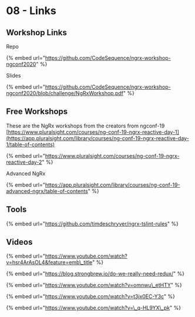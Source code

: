 # 08 - Links

## Workshop Links

Repo

{% embed url="https://github.com/CodeSequence/ngrx-workshop-ngconf2020" %}

Slides

{% embed url="https://github.com/CodeSequence/ngrx-workshop-ngconf2020/blob/challenge/NgRxWorkshop.pdf" %}

## Free Workshops

These are the NgRx workshops from the creators from ngconf-19  
[https://www.pluralsight.com/courses/ng-conf-19-ngrx-reactive-day-1](https://app.pluralsight.com/library/courses/ng-conf-19-ngrx-reactive-day-1/table-of-contents)

{% embed url="https://www.pluralsight.com/courses/ng-conf-19-ngrx-reactive-day-2" %}



Advanced NgRx

{% embed url="https://app.pluralsight.com/library/courses/ng-conf-19-advanced-ngrx/table-of-contents" %}

## Tools

{% embed url="https://github.com/timdeschryver/ngrx-tslint-rules" %}

## Videos

{% embed url="https://www.youtube.com/watch?v=hsr4ArAsOL4&feature=emb\_title" %}

{% embed url="https://blog.strongbrew.io/do-we-really-need-redux/" %}

{% embed url="https://www.youtube.com/watch?v=omnwu\_etHTY" %}

{% embed url="https://www.youtube.com/watch?v=t3jx0EC-Y3c" %}

{% embed url="https://www.youtube.com/watch?v=\_q-HL9YX\_pk" %}







